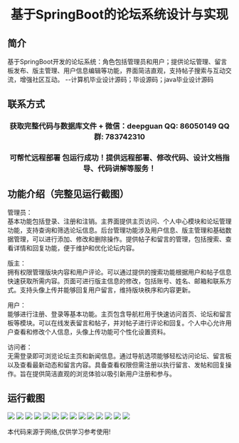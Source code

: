 <p><h1 align="center">基于SpringBoot的论坛系统设计与实现</h1></p>

## 简介
基于SpringBoot开发的论坛系统：角色包括管理员和用户；提供论坛管理、留言板发布、版主管理、用户信息编辑等功能，界面简洁直观，支持帖子搜索与互动交流，增强社区互动。    --计算机毕业设计源码；毕设源码；java毕业设计源码


## 联系方式
<p><h3 align="center">获取完整代码与数据库文件 + 微信：deepguan QQ: 86050149 QQ群: 783742310</h3></p>
<p><h3 align="center">可帮忙远程部署 包运行成功！提供远程部署、修改代码、设计文档指导、代码讲解等服务！</h3></p>

## 功能介绍（完整见运行截图）
管理员：  
基本功能包括登录、注册和注销。主界面提供主页访问、个人中心模块和论坛管理功能，支持查询和筛选论坛信息。后台管理功能涉及用户信息、版主管理和基础数据管理，可以进行添加、修改和删除操作。提供帖子和留言的管理，包括搜索、查看详情和回复功能，便于维护和优化论坛内容。

版主：  
拥有权限管理版块内容和用户评论。可以通过提供的搜索功能根据用户和帖子信息快速获取所需内容。页面可进行版主信息的修改，包括账号、姓名、邮箱和联系方式。支持头像上传并能够回复用户留言，维持版块秩序和内容更新。

用户：  
能够进行注册、登录等基本功能。主页包含导航栏用于快速访问首页、论坛和留言板等模块。可以在线发表留言和帖子，并对帖子进行评论和回复。个人中心允许用户查看和修改个人信息，头像上传功能可个性化设置资料。

访问者：  
无需登录即可浏览论坛主页和新闻信息。通过导航选项能够轻松访问论坛、留言板以及查看最新动态和留言内容。具备查看权限但需注册以执行留言、发帖和回复操作。旨在提供简洁直观的浏览体验以吸引新用户注册和参与。


## 运行截图
![](https://bs-1329754181.cos.ap-shanghai.myqcloud.com/spring/ForumSystemDesignAndImplementation/img/001.jpg)
![](https://bs-1329754181.cos.ap-shanghai.myqcloud.com/spring/ForumSystemDesignAndImplementation/img/002.jpg)
![](https://bs-1329754181.cos.ap-shanghai.myqcloud.com/spring/ForumSystemDesignAndImplementation/img/003.jpg)
![](https://bs-1329754181.cos.ap-shanghai.myqcloud.com/spring/ForumSystemDesignAndImplementation/img/004.jpg)
![](https://bs-1329754181.cos.ap-shanghai.myqcloud.com/spring/ForumSystemDesignAndImplementation/img/005.jpg)
![](https://bs-1329754181.cos.ap-shanghai.myqcloud.com/spring/ForumSystemDesignAndImplementation/img/006.jpg)
![](https://bs-1329754181.cos.ap-shanghai.myqcloud.com/spring/ForumSystemDesignAndImplementation/img/007.jpg)
![](https://bs-1329754181.cos.ap-shanghai.myqcloud.com/spring/ForumSystemDesignAndImplementation/img/008.jpg)
![](https://bs-1329754181.cos.ap-shanghai.myqcloud.com/spring/ForumSystemDesignAndImplementation/img/009.jpg)
![](https://bs-1329754181.cos.ap-shanghai.myqcloud.com/spring/ForumSystemDesignAndImplementation/img/010.jpg)
![](https://bs-1329754181.cos.ap-shanghai.myqcloud.com/spring/ForumSystemDesignAndImplementation/img/011.jpg)
![](https://bs-1329754181.cos.ap-shanghai.myqcloud.com/spring/ForumSystemDesignAndImplementation/img/012.jpg)
![](https://bs-1329754181.cos.ap-shanghai.myqcloud.com/spring/ForumSystemDesignAndImplementation/img/013.jpg)
![](https://bs-1329754181.cos.ap-shanghai.myqcloud.com/spring/ForumSystemDesignAndImplementation/img/014.jpg)

<p>本代码来源于网络,仅供学习参考使用!</p>

